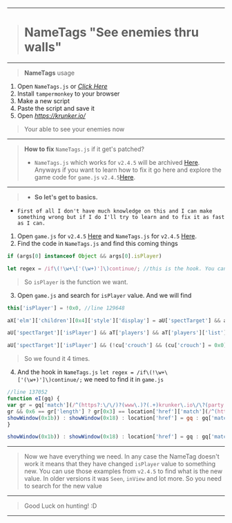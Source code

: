 __________________________________
># NameTags "See enemies thru walls"
__________________________________
>**NameTags** usage
1. Open `NameTags.js` or *[Click Here](https://raw.githubusercontent.com/ZaResX/KrunkerZares/master/TamperMonkey/SeeNameTags/NameTags.js)*
2. Install `tampermonkey` to your browser
3. Make a new script
4. Paste the script and save it
5. Open *https://krunker.io/*
>Your able to see your enemies now
__________________________________
>**How to fix** `NameTags.js` if it get's patched?
>- `NameTags.js` which works for `v2.4.5` will be archived [Here](https://github.com/ZaResX/KrunkerZares/releases/download/2.4.5.0/NameTags.js). Anyways if you want to learn how to fix it go here and explore the game code for `game.js` `v2.4.5`[Here](https://github.com/ZaResX/KrunkerZares/blob/master/explore/game.js/version/2.4.5.js). 
__________________________________
>- **So let's get to basics.**
- `First of all I don't have much knowledge on this and I can make something wrong but if I do I'll try to learn and to fix it as fast as I can.`
1. Open `game.js` for `v2.4.5` [Here](https://github.com/ZaResX/KrunkerZares/blob/master/explore/game.js/version/2.4.5.js) and `NameTags.js` for `v2.4.5` [Here](https://github.com/ZaResX/KrunkerZares/releases/download/2.4.5.0/NameTags.js).
2. Find the code in `NameTags.js` and find this coming things
```js 
if (args[0] instanceof Object && args[0].isPlayer)
```
```js
let regex = /if\(!\w+\['(\w+)']\)continue/; //this is the hook. You can look to change it if it's broken
```
>So `isPlayer` is the function we want.
3. Open `game.js` and search for `isPlayer` value. And we will find
```js
this['isPlayer'] = !0x0, //line 129648
```
```js
aX['elm']['children'][0x4]['style']['display'] = aU['spectTarget'] && aU['spectTarget']['isPlayer'] && aU['spectTarget']['sid'] == aX['player']['sid'] ? 'inline-block' : //line 137559
```
```js
aU['spectTarget']['isPlayer'] && aT['players'] && aT['players']['list'] && 0x0 > aT['players']['list']['indexOf'](aU['spectTarget'])) //line 138279
```
```js
aU['spectTarget']['isPlayer'] && (!cu['crouch'] && (cu['crouch'] = 0x0), //line 138300
```
>So we found it 4 times.
4. And the hook in `NameTags.js` `let regex = /if\(!\w+\['(\w+)']\)continue/;` we need to find it in `game.js`
```js
//line 137052
function eI(gq) {
var gr = gq['match'](/^(https?:\/\/)?(www\.)?(.+)krunker\.io\/\?(party|game)=(.+)$/);
gr && 0x6 == gr['length'] ? gr[0x3] == location['href']['match'](/^(https?:\/\/)?(www\.)?(.+)krunker\.io\/\?(party|game)=(.+)$/)[0x3] ? 'game' == gr[0x4] ? window['switchServer'](gr[0x5]) : 'party' == gr[0x4] ? (ax(!0x1, gr[0x5]),
showWindow(0x1b)) : showWindow(0x18) : location['href'] = gq : gq['match'](/^([A-Z]+):(\w+)$/) ? window['switchServer'](gq) : showWindow(0x18);
}
```
```js
showWindow(0x1b)) : showWindow(0x18) : location['href'] = gq : gq['match'](/^([A-Z]+):(\w+)$/) ? window['switchServer'](gq) : showWindow(0x18);
```
__________________________________
>Now we have everything we need. In any case the NameTag doesn't work it means that they have changed `isPlayer` value to something new. You can use those examples from `v2.4.5` to find what is the new value. In older versions it was `Seen`, `inView` and lot more. So you need to search for the new value
__________________________________
>Good Luck on hunting! :D
__________________________________
